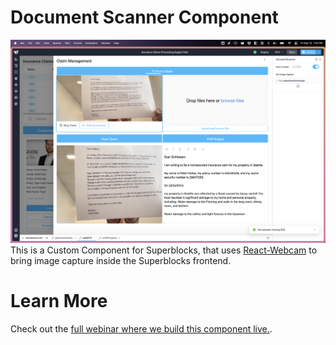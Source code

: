 # Document Scanner Component

![Photo of the Document Scanner](../screenshots/documentScanner.png)
This is a Custom Component for Superblocks, that uses [React-Webcam](https://github.com/mozmorris/react-webcam) to bring image capture inside the Superblocks frontend.

Learn More
=======

Check out the [full webinar where we build this component live.](https://www.superblocks.com/webinar/custom-components/).
